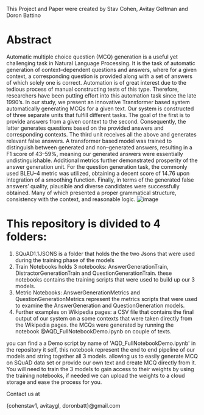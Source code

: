 This Project and Paper were created by Stav Cohen, Avitay Geltman and Doron Battino

# Abstract 

Automatic multiple choice question (MCQ) generation is a useful yet challenging task in Natural Language Processing. It is the task of automatic generation of context–dependent questions and answers, where for a given context, a corresponding question is provided along with a set of answers of which solely one is correct. Automation is of great interest due to the tedious process of manual constructing tests of this type. Therefore, researchers have been putting effort into this automation task since the late 1990’s. In our study, we present an innovative Transformer based system automatically generating MCQs for a given text. Our system is constructed of three separate units that fulfill different tasks. The goal of the first is to provide answers from a given context to the second. Consequently, the latter generates questions based on the provided answers and corresponding contexts. The third unit receives all the above and generates relevant false answers. A transformer based model was trained to distinguish between generated and non–generated answers, resulting in a F1 score of 43–59%, meaning our generated answers were essentially undistinguishable. Additional metrics further demonstrated prosperity of the answer generation unit. For the question generation task, the commonly used BLEU–4 metric was utilized, obtaining a decent score of 14.76 upon integration of a smoothing function. Finally, in terms of the generated false answers’ quality, plausible and diverse candidates were successfully obtained. Many of which presented a proper grammatical structure, consistency with the context, and reasonable logic.
![image](https://user-images.githubusercontent.com/26565498/160733754-97f1aac2-64ef-47a0-a8c3-b71f0647b6bc.png)
# This repository is divided to 4 folders:

1. SQuAD1.1JSONS is a folder that holds the the two Jsons that were used during the training phase of the models
2. Train Notebooks holds 3 notebooks: AnswerGenerationTrain, DistractorGenerationTrain and QuestionGenerationTrain. these notebooks contains the training scripts that were used to build up our 3 models.
3. Metric Notebooks: AnswerGenerationMetrics and QuestionGenerationMetrics represent the metrics scripts that were used to examine the AnswerGeneration and QuestionGeneration models.
4. Further examples on Wikipedia pages: a CSV file that contains the final output of our system on a some contexts that were taken directly from the Wikipedia pages. the MCQs were generated by running the notebook @AQD_FullNotebookDemo.ipynb on couple of texts.

you can find a a Demo script by name of 'AQD_FullNotebookDemo.ipynb' in the repository it self, this notebook represent the end to end pipeline of our models and string together all 3 models.
allowing us to easily generate MCQ on SQuAD data set or provide our own text and create MCQ directly from it.
You will need to train the 3 models to gain access to their weights by using the training notebooks, if needed we can upload the weights to a cloud storage and ease the process for you.

Contact us at

{cohenstav1, avitaygl, doronbatt}@gmail.com
